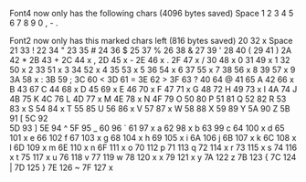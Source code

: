 Font4 now only has the following chars (4096 bytes saved)
Space 1 2 3 4 5 6 7 8 9 0 , - .

Font2 now only has this marked chars left (816 bytes saved)
20	32	x	Space
21	33		!
22	34		"
23	35		#
24	36		$
25	37		%
26	38		&
27	39		'
28	40		(
29	41		)
2A	42		*
2B	43		+
2C	44	x	,
2D	45	x	-
2E	46	x	.
2F	47	x	/
30	48	x	0
31	49	x	1
32	50	x	2
33	51	x	3
34	52	x	4
35	53	x	5
36	54	x	6
37	55	x	7
38	56	x	8
39	57	x	9
3A	58	x	:
3B	59		;
3C	60		<
3D	61		=
3E	62		>
3F	63		?
40	64		@
41	65		A
42	66	x	B
43	67		C
44	68	x	D
45	69	x	E
46	70	x	F
47	71	x	G
48	72		H
49	73	x	I
4A	74		J
4B	75		K
4C	76		L
4D	77	x	M
4E	78	x	N
4F	79		O
50	80		P
51	81		Q
52	82		R
53	83	x	S
54	84	x	T
55	85		U
56	86	x	V
57	87	x	W
58	88		X
59	89		Y
5A	90		Z
5B	91		[
5C	92		\
5D	93		]
5E	94		^
5F	95		_
60	96		`
61	97	x	a
62	98	x	b
63	99		c
64	100	x	d
65	101	x	e
66	102		f
67	103	x	g
68	104	x	h
69	105	x	i
6A	106		j
6B	107	x	k
6C	108	x	l
6D	109	x	m
6E	110	x	n
6F	111	x	o
70	112		p
71	113		q
72	114	x	r
73	115	x	s
74	116	x	t
75	117	x	u
76	118		v
77	119		w
78	120	x	x
79	121	x	y
7A	122		z
7B	123		{
7C	124		|
7D	125		}
7E	126		~
7F	127	x	
